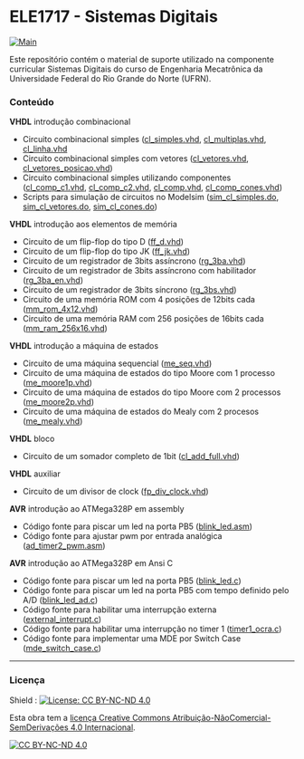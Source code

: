 # ELE1717 - Sistemas Digitais

[![Main](https://img.shields.io/badge/main%20language-PT-blue)](/../../)

Este repositório contém o material de suporte utilizado na componente curricular Sistemas Digitais do curso de Engenharia Mecatrônica da Universidade Federal do Rio Grande do Norte (UFRN).

### Conteúdo

**VHDL** introdução combinacional 
- Circuito combinacional simples ([cl_simples.vhd](https://github.com/sama-md/ELE1717/blob/master/hdl/combinacional/cl_simples.vhd), [cl_multiplas.vhd](https://github.com/sama-md/ELE1717/blob/master/hdl/combinacional/cl_multiplas.vhd), [cl_linha.vhd](https://github.com/sama-md/ELE1717/blob/master/hdl/combinacional/cl_linha.vhd)
- Circuito combinacional simples com vetores ([cl_vetores.vhd](https://github.com/sama-md/ELE1717/blob/master/hdl/combinacional/cl_vetores.vhd), [cl_vetores_posicao.vhd](https://github.com/sama-md/ELE1717/blob/master/hdl/combinacional/cl_vetores_posicao.vhd))
- Circuito combinacional simples utilizando componentes ([cl_comp_c1.vhd](https://github.com/sama-md/ELE1717/blob/master/hdl/combinacional/cl_comp_c1.vhd), [cl_comp_c2.vhd](https://github.com/sama-md/ELE1717/blob/master/hdl/combinacional/cl_comp_c2.vhd), [cl_comp.vhd](https://github.com/sama-md/ELE1717/blob/master/hdl/combinacional/cl_comp.vhd), [cl_comp_cones.vhd](https://github.com/sama-md/ELE1717/blob/master/hdl/combinacional/cl_comp_cones.vhd))
- Scripts para simulação de circuitos no Modelsim ([sim_cl_simples.do](https://github.com/sama-md/ELE1717/blob/master/hdl/combinacional/sim_cl_simples.do), [sim_cl_vetores.do](https://github.com/sama-md/ELE1717/blob/master/hdl/combinacional/sim_cl_vetores.do), [sim_cl_cones.do](https://github.com/sama-md/ELE1717/blob/master/hdl/combinacional/sim_cl_cones.do))

**VHDL** introdução aos elementos de memória
- Circuito de um flip-flop do tipo D ([ff_d.vhd](https://github.com/sama-md/ELE1717/blob/master/hdl/memoria/ff_d.vhd))
- Circuito de um flip-flop do tipo JK ([ff_jk.vhd](https://github.com/sama-md/ELE1717/blob/master/hdl/memoria/ff_jk.vhd))
- Circuito de um registrador de 3bits assíncrono ([rg_3ba.vhd](https://github.com/sama-md/ELE1717/blob/master/hdl/memoria/rg_3ba.vhd))
- Circuito de um registrador de 3bits assíncrono com habilitador ([rg_3ba_en.vhd](https://github.com/sama-md/ELE1717/blob/master/hdl/memoria/rg_3ba_en.vhd))
- Circuito de um registrador de 3bits síncrono ([rg_3bs.vhd](https://github.com/sama-md/ELE1717/blob/master/hdl/memoria/rg_3bs.vhd))
- Circuito de uma memória ROM com 4 posições de 12bits cada ([mm_rom_4x12.vhd](https://github.com/sama-md/ELE1717/blob/master/hdl/memoria/mm_rom_4x12.vhd))  
- Circuito de uma memória RAM com 256 posições de 16bits cada ([mm_ram_256x16.vhd](https://github.com/sama-md/ELE1717/blob/master/hdl/memoria/mm_ram_256x16.vhd)) 

**VHDL** introdução a máquina de estados
- Circuito de uma máquina sequencial ([me_seq.vhd](https://github.com/sama-md/ELE1717/blob/master/hdl/mde/me_seq.vhd))
- Circuito de uma máquina de estados do tipo Moore com 1 processo ([me_moore1p.vhd](https://github.com/sama-md/ELE1717/blob/master/hdl/mde/me_moore1p.vhd))
- Circuito de uma máquina de estados do tipo Moore com 2 processos ([me_moore2p.vhd](https://github.com/sama-md/ELE1717/blob/master/hdl/mde/me_moore2p.vhd))
- Circuito de uma máquina de estados do Mealy com 2 procesos ([me_mealy.vhd](https://github.com/sama-md/ELE1717/blob/master/hdl/mde/me_mealy.vhd))

**VHDL** bloco
- Circuito de um somador completo de 1bit ([cl_add_full.vhd](https://github.com/sama-md/ELE1717/blob/master/hdl/block/cl_add_full.vhd))

**VHDL** auxiliar

- Circuito de um divisor de clock ([fp_div_clock.vhd](https://github.com/sama-md/ELE1717/blob/master/hdl/block/fp_div_clock.vhd))

**AVR** introdução ao ATMega328P em assembly

- Código fonte para piscar um led na porta PB5 ([blink_led.asm](https://github.com/sama-md/ELE1717/blob/master/avr/asm/blink_led.asm))
- Código fonte para ajustar pwm por entrada analógica ([ad_timer2_pwm.asm](https://github.com/sama-md/ELE1717/blob/master/avr/asm/ad_timer2_pwm.asm))

**AVR** introdução ao ATMega328P em Ansi C

- Código fonte para piscar um led na porta PB5 ([blink_led.c](https://github.com/sama-md/ELE1717/blob/master/avr/c/blink_led.c))
- Código fonte para piscar um led na porta PB5 com tempo definido pelo A/D ([blink_led_ad.c](https://github.com/sama-md/ELE1717/blob/master/avr/c/blink_led_ad.c))
- Código fonte para habilitar uma interrupção externa ([external_interrupt.c](https://github.com/sama-md/ELE1717/blob/master/avr/c/external_interrupt.c))
- Código fonte para habilitar uma interrupção no timer 1 ([timer1_ocra.c](https://github.com/sama-md/ELE1717/blob/master/avr/c/timer1_ocra.c))
- Código fonte para implementar uma MDE por Switch Case ([mde_switch_case.c](https://github.com/sama-md/ELE1717/blob/master/avr/c/mde_switch_case.c))

---
### Licença

Shield : [![License: CC BY-NC-ND 4.0](https://img.shields.io/badge/License-CC%20BY--NC--ND%204.0-lightgrey)](https://creativecommons.org/licenses/by-nc-nd/4.0/)

Esta obra tem a [licença Creative Commons Atribuição-NãoComercial-SemDerivações 4.0 Internacional](https://creativecommons.org/licenses/by-nc-nd/4.0/deed.pt_BR).

[![CC BY-NC-ND 4.0](https://licensebuttons.net/l/by-nc-nd/4.0/88x31.png)](https://creativecommons.org/licenses/by-nc-nd/4.0/deed.pt_BR)

 
